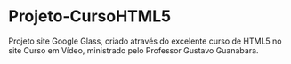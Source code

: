 # Projeto-CursoHTML5
 Projeto site Google Glass, criado através do excelente curso de HTML5 no site Curso em Vídeo, ministrado pelo Professor Gustavo Guanabara.
